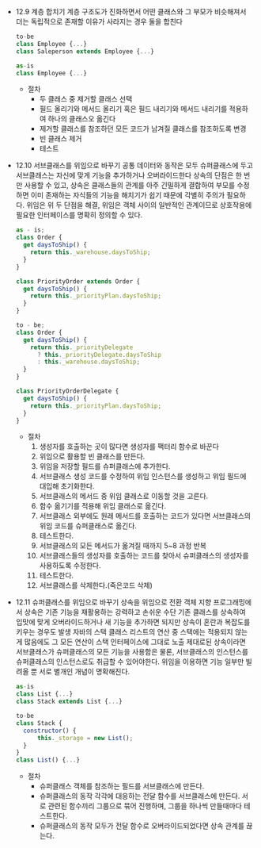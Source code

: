 - 12.9 계층 합치기
  계층 구조도가 진화하면서 어떤 클래스와 그 부모가 비슷해져서 더는 독립적으로 존재할 이유가 사라지는 경우 둘을 합친다

  ```jsx
  to-be
  class Employee {...}
  class Saleperson extends Employee {...}

  as-is
  class Employee {...}
  ```

  - 절차
    - 두 클래스 중 제거할 클래스 선택
    - 필드 올리기와 메서드 올리기 혹은 필드 내리기와 메서드 내리기를 적용하여 하나의 클래스오 옮긴다
    - 제거할 클래스를 참조하던 모든 코드가 남겨질 클래스를 참조하도록 변경
    - 빈 클래스 제거
    - 테스트

- 12.10 서브클래스를 위임으로 바꾸기
  공통 데이터와 동작은 모두 슈퍼클래스에 두고 서브클래스는 자신에 맞게 기능을 추가하거나 오버라이드한다
  상속의 단점은 한 번만 사용할 수 있고, 상속은 클래스들의 관계를 아주 긴밀하게 결합하여 부모를 수정하면 이미 존재하는 자식들의 기능을 해치기가 쉽기 때문에 각별히 주의가 필요하다.
  위임은 위 두 단점을 해결, 위임은 객체 사이의 일반적인 관계이므로 상호작용에 필요한 인터페이스를 명확히 정의할 수 있다.

  ```jsx
  as - is;
  class Order {
    get daysToShip() {
      return this._warehouse.daysToShip;
    }
  }

  class PriorityOrder extends Order {
    get daysToShip() {
      return this._priorityPlan.daysToShip;
    }
  }

  to - be;
  class Order {
    get daysToShip() {
      return this._priorityDelegate
        ? this._priorityDelegate.daysToShip
        : this._warehouse.daysToShip;
    }
  }

  class PriorityOrderDelegate {
    get daysToShip() {
      return this._priorityPlan.daysToShip;
    }
  }
  ```

  - 절차
    1. 생성자를 호출하는 곳이 많다면 생성자를 팩터리 함수로 바꾼다
    2. 위임으로 활용할 빈 클래스를 만든다.
    3. 위임을 저장할 필드를 슈퍼클래스에 추가한다.
    4. 서브클래스 생성 코드를 수정하여 위임 인스턴스를 생성하고 위임 필드에 대입해 초기화한다.
    5. 서브클래스의 메서드 중 위임 클래스로 이동할 것을 고른다.
    6. 함수 옮기기를 적용해 위임 클래스로 옮긴다.
    7. 서브클래스 외부에도 원래 메서드를 호출하는 코드가 있다면 서브클래스의 위임 코드를 슈퍼클래스로 옮긴다.
    8. 테스트한다.
    9. 서브클래스의 모든 메서드가 옮겨질 때까지 5~8 과정 반복
    10. 서브클래스들의 생성자를 호출하는 코드를 찾아서 슈퍼클래스의 생성자를 사용하도록 수정한다.
    11. 테스트한다.
    12. 서브클래스를 삭제한다.(죽은코드 삭제)

- 12.11 슈퍼클래스를 위임으로 바꾸기
  상속을 위임으로 전환
  객체 지향 프로그래밍에서 상속은 기존 기능을 재활용하는 강력하고 손쉬운 수단
  기존 클래스를 상속하여 입맛에 맞게 오버라이드하거나 새 기능을 추가하면 되지만 상속이 혼란과 복잡도를 키우는 경우도 발생
  자바의 스택 클래스
  리스트의 연산 중 스택에는 적용되지 않는 게 많음에도 그 모든 연산이 스택 인터페이스에 그대로 노출
  제대로된 상속이라면 서브클래스가 슈퍼클래스의 모든 기능을 사용함은 물론, 서브클래스의 인스턴스를 슈퍼클래스의 인스턴스로도 취급할 수 있어야한다.
  위임을 이용하면 기능 일부만 빌려올 뿐 서로 별개인 개념이 명확해진다.

  ```jsx
  as-is
  class List {...}
  class Stack extends List {...}

  to-be
  class Stack {
  	constructor() {
  		this._storage = new List();
  	}
  }
  class List() {...}
  ```

  - 절차
    - 슈퍼클래스 객체를 참조하는 필드를 서브클래스에 만든다.
    - 슈퍼클래스의 동작 각각에 대응하는 전달 함수를 서브클래스에 만든다. 서로 관련된 함수끼리 그룹으로 묶어 진행하며, 그룹을 하나씩 만들때마다 테스트한다.
    - 슈퍼클래스의 동작 모두가 전달 함수로 오버라이드되었다면 상속 관계를 끊는다.
